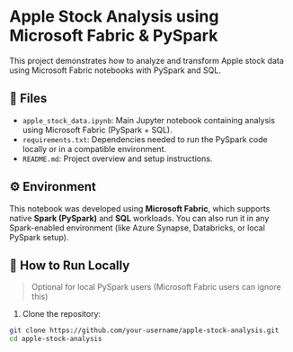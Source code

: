 # Apple Stock Analysis using Microsoft Fabric & PySpark

This project demonstrates how to analyze and transform Apple stock data using Microsoft Fabric notebooks with PySpark and SQL.

## 📁 Files

- `apple_stock_data.ipynb`: Main Jupyter notebook containing analysis using Microsoft Fabric (PySpark + SQL).
- `requirements.txt`: Dependencies needed to run the PySpark code locally or in a compatible environment.
- `README.md`: Project overview and setup instructions.

## ⚙️ Environment

This notebook was developed using **Microsoft Fabric**, which supports native **Spark (PySpark)** and **SQL** workloads. You can also run it in any Spark-enabled environment (like Azure Synapse, Databricks, or local PySpark setup).

## 🚀 How to Run Locally

> Optional for local PySpark users (Microsoft Fabric users can ignore this)

1. Clone the repository:

```bash
git clone https://github.com/your-username/apple-stock-analysis.git
cd apple-stock-analysis
